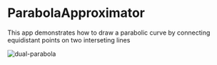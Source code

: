 # ParabolaApproximator
This app demonstrates how to draw a parabolic curve by connecting equidistant points on two interseting lines

![dual-parabola](https://user-images.githubusercontent.com/307890/173503818-312ad048-b6a8-4b09-8c8c-70312165658e.png)
